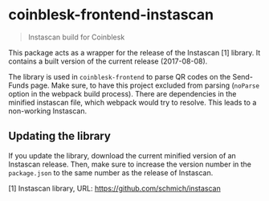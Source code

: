 # coinblesk-frontend-instascan
> Instascan build for Coinblesk

This package acts as a wrapper for the release of the Instascan [1] library. It contains a built version of the current release (2017-08-08).

The library is used in `coinblesk-frontend` to parse QR codes on the Send-Funds page. Make sure, to have this project excluded from parsing (`noParse` option in the webpack build process). There are dependencies in the minified instascan file, which webpack would try to resolve. This leads to a non-working Instascan.

## Updating the library
If you update the library, download the current minified version of an Instascan release. Then, make sure to increase the version number in the `package.json` to the same number as the release of Instascan.

[1] Instascan library, URL: https://github.com/schmich/instascan
